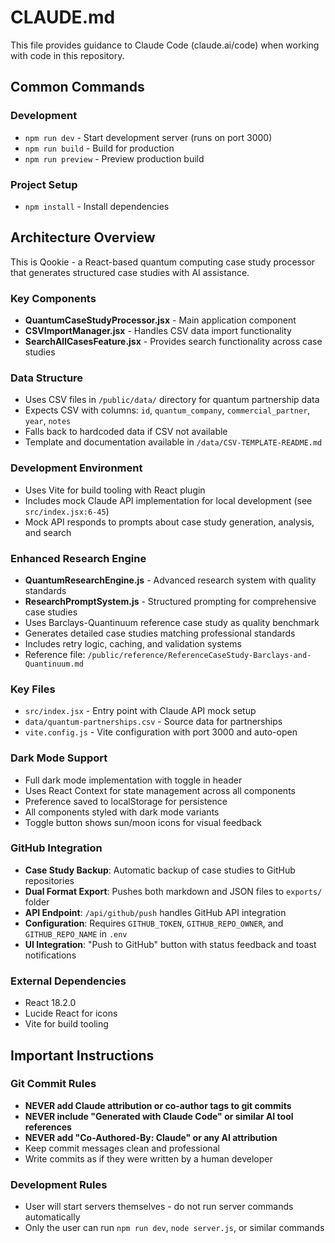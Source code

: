 # CLAUDE.md

This file provides guidance to Claude Code (claude.ai/code) when working with code in this repository.

## Common Commands

### Development
- `npm run dev` - Start development server (runs on port 3000)
- `npm run build` - Build for production
- `npm run preview` - Preview production build

### Project Setup
- `npm install` - Install dependencies

## Architecture Overview

This is Qookie - a React-based quantum computing case study processor that generates structured case studies with AI assistance.

### Key Components
- **QuantumCaseStudyProcessor.jsx** - Main application component
- **CSVImportManager.jsx** - Handles CSV data import functionality
- **SearchAllCasesFeature.jsx** - Provides search functionality across case studies

### Data Structure
- Uses CSV files in `/public/data/` directory for quantum partnership data
- Expects CSV with columns: `id`, `quantum_company`, `commercial_partner`, `year`, `notes`
- Falls back to hardcoded data if CSV not available
- Template and documentation available in `/data/CSV-TEMPLATE-README.md`

### Development Environment
- Uses Vite for build tooling with React plugin
- Includes mock Claude API implementation for local development (see `src/index.jsx:6-45`)
- Mock API responds to prompts about case study generation, analysis, and search

### Enhanced Research Engine
- **QuantumResearchEngine.js** - Advanced research system with quality standards
- **ResearchPromptSystem.js** - Structured prompting for comprehensive case studies
- Uses Barclays-Quantinuum reference case study as quality benchmark
- Generates detailed case studies matching professional standards
- Includes retry logic, caching, and validation systems
- Reference file: `/public/reference/ReferenceCaseStudy-Barclays-and-Quantinuum.md`

### Key Files
- `src/index.jsx` - Entry point with Claude API mock setup
- `data/quantum-partnerships.csv` - Source data for partnerships
- `vite.config.js` - Vite configuration with port 3000 and auto-open

### Dark Mode Support
- Full dark mode implementation with toggle in header
- Uses React Context for state management across all components
- Preference saved to localStorage for persistence
- All components styled with dark mode variants
- Toggle button shows sun/moon icons for visual feedback

### GitHub Integration
- **Case Study Backup**: Automatic backup of case studies to GitHub repositories
- **Dual Format Export**: Pushes both markdown and JSON files to `exports/` folder
- **API Endpoint**: `/api/github/push` handles GitHub API integration
- **Configuration**: Requires `GITHUB_TOKEN`, `GITHUB_REPO_OWNER`, and `GITHUB_REPO_NAME` in `.env`
- **UI Integration**: "Push to GitHub" button with status feedback and toast notifications

### External Dependencies
- React 18.2.0
- Lucide React for icons
- Vite for build tooling

## Important Instructions

### Git Commit Rules
- **NEVER add Claude attribution or co-author tags to git commits**
- **NEVER include "Generated with Claude Code" or similar AI tool references**
- **NEVER add "Co-Authored-By: Claude" or any AI attribution**
- Keep commit messages clean and professional
- Write commits as if they were written by a human developer

### Development Rules
- User will start servers themselves - do not run server commands automatically
- Only the user can run `npm run dev`, `node server.js`, or similar commands